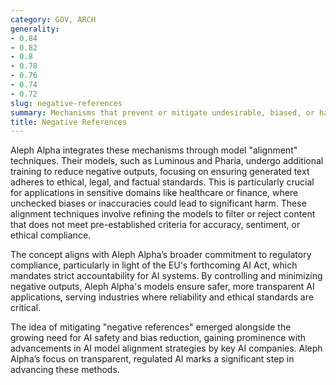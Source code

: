 ```yaml
---
category: GOV, ARCH
generality:
- 0.84
- 0.82
- 0.8
- 0.78
- 0.76
- 0.74
- 0.72
slug: negative-references
summary: Mechanisms that prevent or mitigate undesirable, biased, or harmful outputs from AI models during text generation, aligned with ethical AI practices.
title: Negative References
---
```


Aleph Alpha integrates these mechanisms through model "alignment" techniques. Their models, such as Luminous and Pharia, undergo additional training to reduce negative outputs, focusing on ensuring generated text adheres to ethical, legal, and factual standards. This is particularly crucial for applications in sensitive domains like healthcare or finance, where unchecked biases or inaccuracies could lead to significant harm. These alignment techniques involve refining the models to filter or reject content that does not meet pre-established criteria for accuracy, sentiment, or ethical compliance.

The concept aligns with Aleph Alpha’s broader commitment to regulatory compliance, particularly in light of the EU's forthcoming AI Act, which mandates strict accountability for AI systems. By controlling and minimizing negative outputs, Aleph Alpha's models ensure safer, more transparent AI applications, serving industries where reliability and ethical standards are critical​.

The idea of mitigating "negative references" emerged alongside the growing need for AI safety and bias reduction, gaining prominence with advancements in AI model alignment strategies by key AI companies. Aleph Alpha’s focus on transparent, regulated AI marks a significant step in advancing these methods.